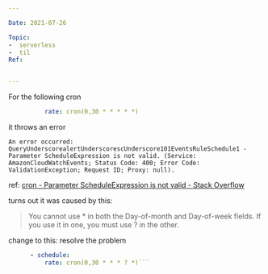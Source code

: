 ```yaml
---

Date: 2021-07-26

Topic:
-  serverless
-  til
Ref:


---
```



For the following cron

```yml
          rate: cron(0,30 * * * * *)
```

it throws an error
```
An error occurred: QueryUnderscorealertUnderscorescUnderscore101EventsRuleSchedule1 - Parameter ScheduleExpression is not valid. (Service: AmazonCloudWatchEvents; Status Code: 400; Error Code: ValidationException; Request ID; Proxy: null).
```

ref: [cron - Parameter ScheduleExpression is not valid - Stack Overflow](https://stackoverflow.com/questions/39482314/parameter-scheduleexpression-is-not-valid)

turns out it was caused by this:

> You cannot use * in both the Day-of-month and Day-of-week fields. If you use it in one, you must use ? in the other.

change to this: resolve the problem

```yml
      - schedule:
          rate: cron(0,30 * * * ? *)```



